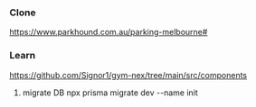 ### Clone

https://www.parkhound.com.au/parking-melbourne#

### Learn

https://github.com/Signor1/gym-nex/tree/main/src/components

1. migrate DB
   npx prisma migrate dev --name init
